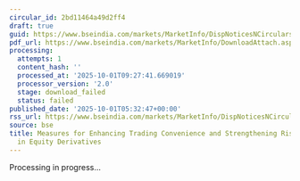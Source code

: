 ```yaml
---
circular_id: 2bd11464a49d2ff4
draft: true
guid: https://www.bseindia.com/markets/MarketInfo/DispNoticesNCirculars.aspx?Noticeid={F031CF2C-848B-4CD8-B2C7-E4583D9CF0FA}&noticeno=20251001-1&dt=10/01/2025&icount=1&totcount=18&flag=0
pdf_url: https://www.bseindia.com/markets/MarketInfo/DownloadAttach.aspx?id=20251001-1&attachedId=
processing:
  attempts: 1
  content_hash: ''
  processed_at: '2025-10-01T09:27:41.669019'
  processor_version: '2.0'
  stage: download_failed
  status: failed
published_date: '2025-10-01T05:32:47+00:00'
rss_url: https://www.bseindia.com/markets/MarketInfo/DispNoticesNCirculars.aspx?Noticeid={F031CF2C-848B-4CD8-B2C7-E4583D9CF0FA}&noticeno=20251001-1&dt=10/01/2025&icount=1&totcount=18&flag=0
source: bse
title: Measures for Enhancing Trading Convenience and Strengthening Risk Monitoring
  in Equity Derivatives
---
```


Processing in progress...